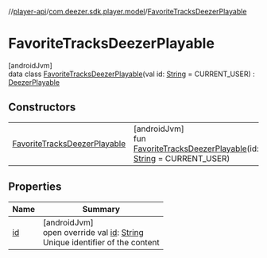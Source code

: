 //[player-api](../../../index.md)/[com.deezer.sdk.player.model](../index.md)/[FavoriteTracksDeezerPlayable](index.md)

# FavoriteTracksDeezerPlayable

[androidJvm]\
data class [FavoriteTracksDeezerPlayable](index.md)(val id: [String](https://kotlinlang.org/api/latest/jvm/stdlib/kotlin/-string/index.html) = CURRENT_USER) : [DeezerPlayable](../-deezer-playable/index.md)

## Constructors

|                                                                     |                                                                                                                                                                                               |
| ------------------------------------------------------------------- | --------------------------------------------------------------------------------------------------------------------------------------------------------------------------------------------- |
| [FavoriteTracksDeezerPlayable](-favorite-tracks-deezer-playable.md) | [androidJvm]<br/>fun [FavoriteTracksDeezerPlayable](-favorite-tracks-deezer-playable.md)(id: [String](https://kotlinlang.org/api/latest/jvm/stdlib/kotlin/-string/index.html) = CURRENT_USER) |

## Properties

| Name        | Summary                                                                                                                                                               |
| ----------- | --------------------------------------------------------------------------------------------------------------------------------------------------------------------- |
| [id](id.md) | [androidJvm]<br/>open override val [id](id.md): [String](https://kotlinlang.org/api/latest/jvm/stdlib/kotlin/-string/index.html)<br/>Unique identifier of the content |
